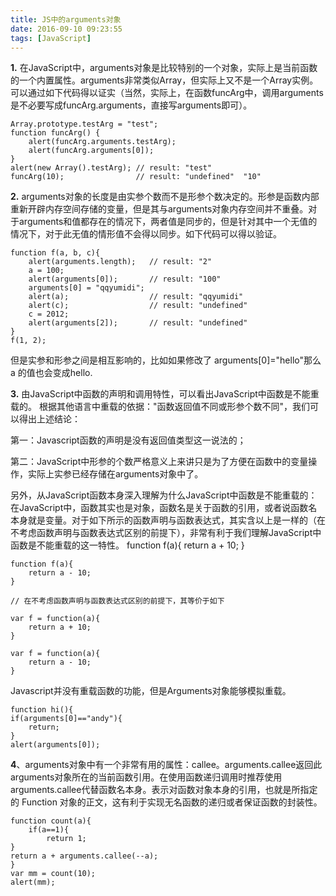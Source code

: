 ```yaml
---
title: JS中的arguments对象
date: 2016-09-10 09:23:55
tags: [JavaScript]
---
```


**1.** 在JavaScript中，arguments对象是比较特别的一个对象，实际上是当前函数的一个内置属性。arguments非常类似Array，但实际上又不是一个Array实例。可以通过如下代码得以证实（当然，实际上，在函数funcArg中，调用arguments是不必要写成funcArg.arguments，直接写arguments即可）。

	Array.prototype.testArg = "test";
	function funcArg() {
    	alert(funcArg.arguments.testArg);  
    	alert(funcArg.arguments[0]);
	}
	alert(new Array().testArg); // result: "test"
	funcArg(10);                // result: "undefined"  "10"

**2.** arguments对象的长度是由实参个数而不是形参个数决定的。形参是函数内部重新开辟内存空间存储的变量，但是其与arguments对象内存空间并不重叠。对于arguments和值都存在的情况下，两者值是同步的，但是针对其中一个无值的情况下，对于此无值的情形值不会得以同步。如下代码可以得以验证。

	function f(a, b, c){
    	alert(arguments.length);   // result: "2"
   		a = 100;
    	alert(arguments[0]);       // result: "100"
    	arguments[0] = "qqyumidi";
    	alert(a);                  // result: "qqyumidi"
    	alert(c);                  // result: "undefined"
    	c = 2012;
    	alert(arguments[2]);       // result: "undefined"
	}
	f(1, 2);

但是实参和形参之间是相互影响的，比如如果修改了 arguments[0]="hello"那么a 的值也会变成hello.

**3.** 由JavaScript中函数的声明和调用特性，可以看出JavaScript中函数是不能重载的。
根据其他语言中重载的依据："函数返回值不同或形参个数不同"，我们可以得出上述结论：

第一：Javascript函数的声明是没有返回值类型这一说法的；

第二：JavaScript中形参的个数严格意义上来讲只是为了方便在函数中的变量操作，实际上实参已经存储在arguments对象中了。

另外，从JavaScript函数本身深入理解为什么JavaScript中函数是不能重载的：在JavaScript中，函数其实也是对象，函数名是关于函数的引用，或者说函数名本身就是变量。对于如下所示的函数声明与函数表达式，其实含以上是一样的（在不考虑函数声明与函数表达式区别的前提下），非常有利于我们理解JavaScript中函数是不能重载的这一特性。
	function f(a){
    	return a + 10;
	}

	function f(a){
    	return a - 10;
	}

	// 在不考虑函数声明与函数表达式区别的前提下，其等价于如下

	var f = function(a){
   		return a + 10;
	}

	var f = function(a){
   		return a - 10;
	}
Javascript并没有重载函数的功能，但是Arguments对象能够模拟重载。

	function hi(){
	if(arguments[0]=="andy"){
     	return;
	}
	alert(arguments[0]);

**4**、arguments对象中有一个非常有用的属性：callee。arguments.callee返回此arguments对象所在的当前函数引用。在使用函数递归调用时推荐使用arguments.callee代替函数名本身。表示对函数对象本身的引用，也就是所指定的 Function 对象的正文，这有利于实现无名函数的递归或者保证函数的封装性。

	function count(a){
   		if(a==1){
        	return 1;
    } 
    return a + arguments.callee(--a);
	}
	var mm = count(10);
	alert(mm);